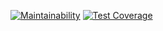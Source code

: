 [![Maintainability](https://api.codeclimate.com/v1/badges/ff151c01509f83514e84/maintainability)](https://codeclimate.com/github/DariaKarpova3108/library/maintainability)
[![Test Coverage](https://api.codeclimate.com/v1/badges/ff151c01509f83514e84/test_coverage)](https://codeclimate.com/github/DariaKarpova3108/library/test_coverage)
